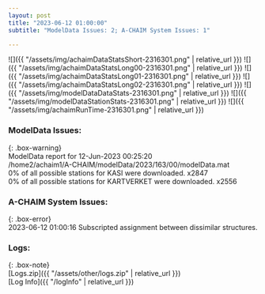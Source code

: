 ```yaml
---
layout: post
title: "2023-06-12 01:00:00"
subtitle: "ModelData Issues: 2; A-CHAIM System Issues: 1"

---
```


![]({{ "/assets/img/achaimDataStatsShort-2316301.png" | relative_url }})
![]({{ "/assets/img/achaimDataStatsLong00-2316301.png" | relative_url }})
![]({{ "/assets/img/achaimDataStatsLong01-2316301.png" | relative_url }})
![]({{ "/assets/img/achaimDataStatsLong02-2316301.png" | relative_url }})
![]({{ "/assets/img/modelDataDataStats-2316301.png" | relative_url }})
![]({{ "/assets/img/modelDataStationStats-2316301.png" | relative_url }})
![]({{ "/assets/img/achaimRunTime-2316301.png" | relative_url }})


### ModelData Issues:  
  
{: .box-warning}  
 ModelData report for 12-Jun-2023 00:25:20   
 /home2/achaim1/A-CHAIM/modelData/2023/163/00/modelData.mat   
 0% of all possible stations for KASI were downloaded. x2847   
 0% of all possible stations for KARTVERKET were downloaded. x2556   
  
### A-CHAIM System Issues:  
  
{: .box-error}  
2023-06-12 01:00:16 Subscripted assignment between dissimilar structures.  

### Logs:  
  
{: .box-note}  
[Logs.zip]({{ "/assets/other/logs.zip" | relative_url }})  
[Log Info]({{ "/logInfo" | relative_url }})  
